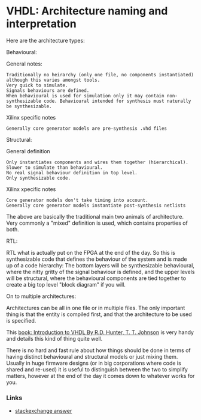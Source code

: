# VHDL: Architecture naming and interpretation

Here are the architecture types:

Behavioural:

General notes:

    Traditionally no heirarchy (only one file, no components instantiated) although this varies amongst tools.
    Very quick to simulate.
    Signals behaviours are defined.
    When behavioural is used for simulation only it may contain non-synthesizable code. Behavioural intended for synthesis must naturally be synthesizable.

Xilinx specific notes

    Generally core generator models are pre-synthesis .vhd files

Structural:

General definition

    Only instantiates components and wires them together (hierarchical).
    Slower to simulate than behavioural.
    No real signal behaviour definition in top level.
    Only synthesizable code.

Xilinx xpecific notes

    Core generator models don't take timing into account.
    Generally core generator models instantiate post-synthesis netlists

The above are basically the traditional main two animals of architecture. Very commonly a "mixed" definition is used, which contains properties of both.

RTL:

RTL what is actually put on the FPGA at the end of the day. So this is synthesizable code that defines the behaviour of the system and is made up of a code hierarchy:
The bottom layers will be synthesizable behavioural, where the nitty gritty of the signal behaviour is defined, and the upper levels will be structural, where the behavioural components are tied together to create a big top level "block diagram" if you will.

On to multiple architectures:

Architectures can be all in one file or in multiple files. The only important thing is that the entity is compiled first, and that the architecture to be used is specified.

This [book: Introduction to VHDL By R.D. Hunter, T. T. Johnson](http://books.google.com.kh/books?id=jEuK71f0ouMC&printsec=frontcover) is very handy and details this kind of thing quite well.

There is no hard and fast rule about how things should be done in terms of having distinct behavioural and structural models or just mixing them. Usually in huge firmware designs (or in big corporations where code is shared and re-used) it is useful to distinguish between the two to simplify matters, however at the end of the day it comes down to whatever works for you.

### Links
 - [stackexchange answer](https://electronics.stackexchange.com/a/59384/295691)